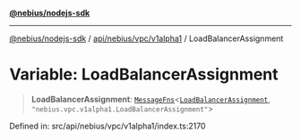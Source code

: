 [**@nebius/nodejs-sdk**](../../../../../README.md)

***

[@nebius/nodejs-sdk](../../../../../README.md) / [api/nebius/vpc/v1alpha1](../README.md) / LoadBalancerAssignment

# Variable: LoadBalancerAssignment

> **LoadBalancerAssignment**: [`MessageFns`](../../../../../runtime/protos/core/interfaces/MessageFns.md)\<[`LoadBalancerAssignment`](../interfaces/LoadBalancerAssignment.md), `"nebius.vpc.v1alpha1.LoadBalancerAssignment"`\>

Defined in: src/api/nebius/vpc/v1alpha1/index.ts:2170
